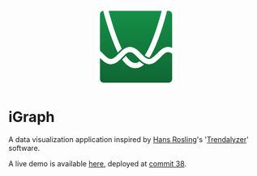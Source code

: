 <p align="center">
  <img width="160" height="160" src="https://github.com/jgphilpott/iGraph/blob/master/app/img/icon.jpg">
</p>

# iGraph

A data visualization application inspired by [Hans Rosling](https://en.wikipedia.org/wiki/Hans_Rosling)'s '[Trendalyzer](https://en.wikipedia.org/wiki/Trendalyzer)' software.

A live demo is available [here](http://i-graph.herokuapp.com/), deployed at [commit 38](https://github.com/jgphilpott/iGraph/tree/dcc0bb9afa1dc0c107565d8ff8ca3ad4b5a07be6).

